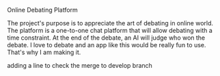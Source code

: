 Online Debating Platform 

The project's purpose is to appreciate the art of debating in online world. The platform is a one-to-one chat platform that will allow debating with a time constraint. At the end of the debate, an AI will judge who won the debate. I love to debate and an app like this would be really fun to use. That's why I am making it.

adding a line to check the merge to develop branch 
